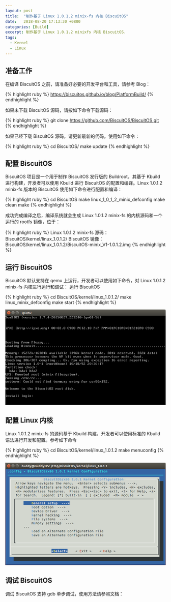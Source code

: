 ```yaml
---
layout: post
title:  "制作基于 Linux 1.0.1.2 minix-fs 内核 BiscuitOS"
date:   2018-08-20 17:13:30 +0800
categories: [Build]
excerpt: 制作基于 Linux 1.0.1.2 minixfs 内核 BiscuitOS.
tags:
  - Kernel
  - Linux
---
```


## 准备工作

在编译 BiscuitOS 之前，请准备好必要的开发平台和工具，请参考 Blog：

{% highlight ruby %}
https://biscuitos.github.io/blog/PlatformBuild/
{% endhighlight %}

如果未下载 BiscuitOS 源码，请按如下命令下载源码：

{% highlight ruby %}
git clone https://github.com/BiscuitOS/BiscuitOS.git
{% endhighlight %}

如果已经下载 BiscuitOS 源码，请更新最新的代码。使用如下命令：

{% highlight ruby %}
cd BiscuitOS/
make update
{% endhighlight %}

## 配置 BiscuitOS

BiscuitOS 项目是一个用于制作 BiscuitOS 发行版的 Buildroot，其基于 Kbuild 进行构建，开发者可以使用 Kbuild 进行 BiscuitOS 的配置和编译。Linux 1.0.1.2 minix-fs 版本的 BiscuitOS 使用如下命令进行配置和编译：

{% highlight ruby %}
cd BiscuitOS
make linux_1_0_1_2_minix_defconfig
make clean
make
{% endhighlight %}

成功完成编译之后，编译系统就会生成 Linux 1.0.1.2 minix-fs 的内核源码和一个运行的 rootfs 镜像，位于：

{% highlight ruby %}
Linux 1.0.1.2 minix-fs 源码： BiscuitOS/kernel/linux_1.0.1.2/
BiscuitOS 镜像：  BiscuitOS/kernel/linux_1.0.1.2/BiscuitOS-minix_V1-1.0.1.2.img
{% endhighlight %}

## 运行 BiscuitOS

BiscuitOS 默认支持在 qemu 上运行，开发者可以使用如下命令，对 Linux 1.0.1.2 minix-fs 内核进行运行和调试：
运行 BiscuitOS

{% highlight ruby %}
cd BiscuitOS/kernel/linux_1.0.1.2/
make linux_minix_defconfig
make start
{% endhighlight %}

![Running1.0.1.2 minix-fs](https://raw.githubusercontent.com/EmulateSpace/PictureSet/master/BiscuitOS/buildroot/V000021.png)

## 配置 Linux 内核

Linux 1.0.1.2 minix-fs 的源码基于 Kbuild 构建，开发者可以使用标准的 Kbuild 语法进行开发和配置。参考如下命令

{% highlight ruby %}
cd BiscuitOS/kernel/linux_1.0.1.2
make menuconfig
{% endhighlight %}

![menuconfig1.0.1.2 minix-fs](https://raw.githubusercontent.com/EmulateSpace/PictureSet/master/BiscuitOS/buildroot/V000020.png)

## 调试 BiscuitOS

调试 BiscuitOS 支持 gdb 单步调试，使用方法请参照文档：
